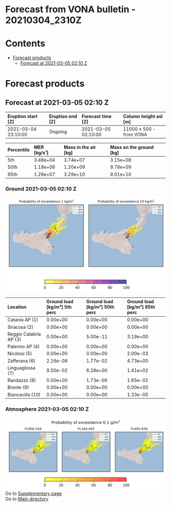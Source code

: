 
Forecast from VONA bulletin - 20210304_2310Z
============================================

Contents
========

* [Forecast products](#forecast-products)
	* [Forecast at 2021-03-05 02:10 Z](#forecast-at-2021-03-05-0210-z)

# Forecast products

## Forecast at 2021-03-05 02:10 Z
  

|Eruption start [Z]|Eruption end [Z]|Forecast time [Z]|Column height asl [m]|
| :--- | :--- | :--- | :--- |
|2021-03-04 23:10:00|Ongoing|2021-03-05 02:10:00|11000 ± 500 - from VONA|
  
  

|Percentile|MER [kg/s¹]|Mass in the air [kg]|Mass on the ground [kg]|
| :--- | :--- | :--- | :--- |
|5th|3.48e+04|3.74e+07|3.15e+08|
|50th|1.18e+06|1.20e+09|9.78e+09|
|95th|1.26e+07|3.29e+10|9.01e+10|
  

### Ground 2021-03-05 02:10 Z
  
![](./figures/probability_grd_2021_03_05_0210_scenario_1.png)  
  
  
  
  
  
  
  
  
  

|Location|Ground load [kg/m²] 5th perc|Ground load [kg/m²] 50th perc|Ground load [kg/m²] 95th perc|
| :--- | :--- | :--- | :--- |
|Catania AP (1)|0.00e+00|0.00e+00|0.00e+00|
|Siracusa (2)|0.00e+00|0.00e+00|0.00e+00|
|Reggio Calabria AP (3)|0.00e+00|5.00e-11|3.19e+00|
|Palermo AP (4)|0.00e+00|0.00e+00|0.00e+00|
|Nicolosi (5)|0.00e+00|0.00e+00|2.00e-03|
|Zafferana (6)|2.16e-08|1.77e-02|4.73e+00|
|Linguaglossa (7)|9.50e-02|6.28e+00|1.41e+02|
|Randazzo (8)|0.00e+00|1.73e-06|1.65e-02|
|Bronte (9)|0.00e+00|0.00e+00|0.00e+00|
|Biancavilla (10)|0.00e+00|0.00e+00|1.33e-05|
  

### Atmosphere 2021-03-05 02:10 Z
  
![](./figures/probability_air_2021_03_05_0210_scenario_1_conclev_1.png)  
Go to [Supplementary page](Supplementary_page.md)  
Go to [Main directory](https://github.com/federicapardini/Real_time_ash_forecast)